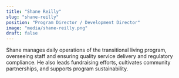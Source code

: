 ```yaml
---
title: "Shane Reilly"
slug: "shane-reilly"
position: "Program Director / Development Director"
image: "media/shane-reilly.png"
draft: false
---
```


Shane manages daily operations of the transitional living program, overseeing staff and ensuring quality service delivery and regulatory compliance. He also leads fundraising efforts, cultivates community partnerships, and supports program sustainability.
